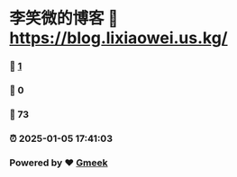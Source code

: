 # 李笑微的博客 :link: https://blog.lixiaowei.us.kg/ 
### :page_facing_up: [1](https://blog.lixiaowei.us.kg//tag.html) 
### :speech_balloon: 0 
### :hibiscus: 73 
### :alarm_clock: 2025-01-05 17:41:03 
### Powered by :heart: [Gmeek](https://github.com/Meekdai/Gmeek)
